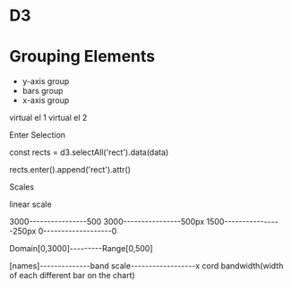 # D3

# Grouping Elements

- y-axis group
- bars group
- x-axis group

virtual el 1
virtual el 2


Enter Selection


const rects = d3.selectAll('rect').data(data)

rects.enter().append('rect').attr()

Scales

linear scale

3000----------------500
3000----------------500px
1500----------------250px
0-------------------0

Domain[0,3000]---------Range[0,500]


[names]--------------band scale------------------x cord
                    bandwidth(width of each different bar on the chart)